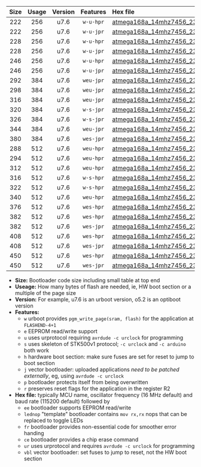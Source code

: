 |Size|Usage|Version|Features|Hex file|
|:-:|:-:|:-:|:-:|:--|
|222|256|u7.6|`w-u-hpr`|[atmega168a_14mhz7456_230400bps_ur.hex](https://raw.githubusercontent.com/stefanrueger/urboot/main/atmega168a_14mhz7456_230400bps_ur.hex)|
|222|256|u7.6|`w-u-jpr`|[atmega168a_14mhz7456_230400bps_ur_vbl.hex](https://raw.githubusercontent.com/stefanrueger/urboot/main/atmega168a_14mhz7456_230400bps_ur_vbl.hex)|
|228|256|u7.6|`w-u-hpr`|[atmega168a_14mhz7456_230400bps_lednop_ur.hex](https://raw.githubusercontent.com/stefanrueger/urboot/main/atmega168a_14mhz7456_230400bps_lednop_ur.hex)|
|228|256|u7.6|`w-u-jpr`|[atmega168a_14mhz7456_230400bps_lednop_ur_vbl.hex](https://raw.githubusercontent.com/stefanrueger/urboot/main/atmega168a_14mhz7456_230400bps_lednop_ur_vbl.hex)|
|246|256|u7.6|`w-u-hpr`|[atmega168a_14mhz7456_230400bps_lednop_fr_ur.hex](https://raw.githubusercontent.com/stefanrueger/urboot/main/atmega168a_14mhz7456_230400bps_lednop_fr_ur.hex)|
|246|256|u7.6|`w-u-jpr`|[atmega168a_14mhz7456_230400bps_lednop_fr_ur_vbl.hex](https://raw.githubusercontent.com/stefanrueger/urboot/main/atmega168a_14mhz7456_230400bps_lednop_fr_ur_vbl.hex)|
|292|384|u7.6|`weu-jpr`|[atmega168a_14mhz7456_230400bps_ee_ur_vbl.hex](https://raw.githubusercontent.com/stefanrueger/urboot/main/atmega168a_14mhz7456_230400bps_ee_ur_vbl.hex)|
|298|384|u7.6|`weu-jpr`|[atmega168a_14mhz7456_230400bps_ee_lednop_ur_vbl.hex](https://raw.githubusercontent.com/stefanrueger/urboot/main/atmega168a_14mhz7456_230400bps_ee_lednop_ur_vbl.hex)|
|316|384|u7.6|`weu-jpr`|[atmega168a_14mhz7456_230400bps_ee_lednop_fr_ur_vbl.hex](https://raw.githubusercontent.com/stefanrueger/urboot/main/atmega168a_14mhz7456_230400bps_ee_lednop_fr_ur_vbl.hex)|
|320|384|u7.6|`w-s-jpr`|[atmega168a_14mhz7456_230400bps_vbl.hex](https://raw.githubusercontent.com/stefanrueger/urboot/main/atmega168a_14mhz7456_230400bps_vbl.hex)|
|326|384|u7.6|`w-s-jpr`|[atmega168a_14mhz7456_230400bps_lednop_vbl.hex](https://raw.githubusercontent.com/stefanrueger/urboot/main/atmega168a_14mhz7456_230400bps_lednop_vbl.hex)|
|344|384|u7.6|`weu-jpr`|[atmega168a_14mhz7456_230400bps_ee_lednop_fr_ce_ur_vbl.hex](https://raw.githubusercontent.com/stefanrueger/urboot/main/atmega168a_14mhz7456_230400bps_ee_lednop_fr_ce_ur_vbl.hex)|
|380|384|u7.6|`wes-jpr`|[atmega168a_14mhz7456_230400bps_ee_vbl.hex](https://raw.githubusercontent.com/stefanrueger/urboot/main/atmega168a_14mhz7456_230400bps_ee_vbl.hex)|
|288|512|u7.6|`weu-hpr`|[atmega168a_14mhz7456_230400bps_ee_ur.hex](https://raw.githubusercontent.com/stefanrueger/urboot/main/atmega168a_14mhz7456_230400bps_ee_ur.hex)|
|294|512|u7.6|`weu-hpr`|[atmega168a_14mhz7456_230400bps_ee_lednop_ur.hex](https://raw.githubusercontent.com/stefanrueger/urboot/main/atmega168a_14mhz7456_230400bps_ee_lednop_ur.hex)|
|312|512|u7.6|`weu-hpr`|[atmega168a_14mhz7456_230400bps_ee_lednop_fr_ur.hex](https://raw.githubusercontent.com/stefanrueger/urboot/main/atmega168a_14mhz7456_230400bps_ee_lednop_fr_ur.hex)|
|316|512|u7.6|`w-s-hpr`|[atmega168a_14mhz7456_230400bps.hex](https://raw.githubusercontent.com/stefanrueger/urboot/main/atmega168a_14mhz7456_230400bps.hex)|
|322|512|u7.6|`w-s-hpr`|[atmega168a_14mhz7456_230400bps_lednop.hex](https://raw.githubusercontent.com/stefanrueger/urboot/main/atmega168a_14mhz7456_230400bps_lednop.hex)|
|340|512|u7.6|`weu-hpr`|[atmega168a_14mhz7456_230400bps_ee_lednop_fr_ce_ur.hex](https://raw.githubusercontent.com/stefanrueger/urboot/main/atmega168a_14mhz7456_230400bps_ee_lednop_fr_ce_ur.hex)|
|376|512|u7.6|`wes-hpr`|[atmega168a_14mhz7456_230400bps_ee.hex](https://raw.githubusercontent.com/stefanrueger/urboot/main/atmega168a_14mhz7456_230400bps_ee.hex)|
|382|512|u7.6|`wes-hpr`|[atmega168a_14mhz7456_230400bps_ee_lednop.hex](https://raw.githubusercontent.com/stefanrueger/urboot/main/atmega168a_14mhz7456_230400bps_ee_lednop.hex)|
|382|512|u7.6|`wes-jpr`|[atmega168a_14mhz7456_230400bps_ee_lednop_vbl.hex](https://raw.githubusercontent.com/stefanrueger/urboot/main/atmega168a_14mhz7456_230400bps_ee_lednop_vbl.hex)|
|408|512|u7.6|`wes-hpr`|[atmega168a_14mhz7456_230400bps_ee_lednop_fr.hex](https://raw.githubusercontent.com/stefanrueger/urboot/main/atmega168a_14mhz7456_230400bps_ee_lednop_fr.hex)|
|408|512|u7.6|`wes-jpr`|[atmega168a_14mhz7456_230400bps_ee_lednop_fr_vbl.hex](https://raw.githubusercontent.com/stefanrueger/urboot/main/atmega168a_14mhz7456_230400bps_ee_lednop_fr_vbl.hex)|
|450|512|u7.6|`wes-hpr`|[atmega168a_14mhz7456_230400bps_ee_lednop_fr_ce.hex](https://raw.githubusercontent.com/stefanrueger/urboot/main/atmega168a_14mhz7456_230400bps_ee_lednop_fr_ce.hex)|
|450|512|u7.6|`wes-jpr`|[atmega168a_14mhz7456_230400bps_ee_lednop_fr_ce_vbl.hex](https://raw.githubusercontent.com/stefanrueger/urboot/main/atmega168a_14mhz7456_230400bps_ee_lednop_fr_ce_vbl.hex)|

- **Size:** Bootloader code size including small table at top end
- **Useage:** How many bytes of flash are needed, ie, HW boot section or a multiple of the page size
- **Version:** For example, u7.6 is an urboot version, o5.2 is an optiboot version
- **Features:**
  + `w` urboot provides `pgm_write_page(sram, flash)` for the application at `FLASHEND-4+1`
  + `e` EEPROM read/write support
  + `u` uses urprotocol requiring `avrdude -c urclock` for programming
  + `s` uses skeleton of STK500v1 protocol; `-c urclock` and `-c arduino` both work
  + `h` hardware boot section: make sure fuses are set for reset to jump to boot section
  + `j` vector bootloader: uploaded applications *need to be patched externally*, eg, using `avrdude -c urclock`
  + `p` bootloader protects itself from being overwritten
  + `r` preserves reset flags for the application in the register R2
- **Hex file:** typically MCU name, oscillator frequency (16 MHz default) and baud rate (115200 default) followed by
  + `ee` bootloader supports EEPROM read/write
  + `lednop` "template" bootloader contains `mov rx,rx` nops that can be replaced to toggle LEDs
  + `fr` bootloader provides non-essential code for smoother error handing
  + `ce` bootloader provides a chip erase command
  + `ur` uses urprotocol and requires `avrdude -c urclock` for programming
  + `vbl` vector bootloader: set fuses to jump to reset, not the HW boot section
